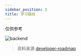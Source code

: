 ```yaml
---
sidebar_position: 3
title: 学习路线
---
```


仅供参考

![backend](https://roadmap.sh/roadmaps/backend.png)

>资料来源 [developer-roadmap](https://github.com/kamranahmedse/developer-roadmap)
